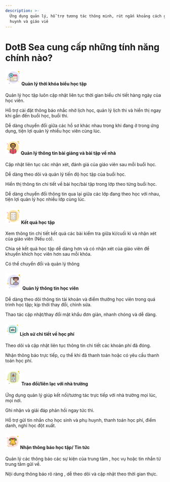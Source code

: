 ```yaml
---
description: >-
  Ứng dụng quản lý, hỗ trợ tương tác thông minh, rút ngắn khoảng cách giữa phụ
  huynh và giáo viê
---
```


# DotB Sea cung cấp những tính năng chính nào?

#### ![](<../../.gitbook/assets/image (120) (1).png>)Quản lý thời khóa biểu học tập

Quản lý học tập luôn cập nhật liên tục thời gian biểu chi tiết hàng ngày của học viên.

Hỗ trợ cài đặt thông báo nhắc nhở lịch học, quản lý lịch thi và hiển thị ngay khi gần đến buổi học, buổi thi.

Dễ dàng chuyển đổi giữa các hồ sơ khác nhau trong khi đang ở trong ứng dụng, tiện lợi quản lý nhiều học viên cùng lúc.

#### <img src="../../.gitbook/assets/image (121) (1).png" alt="" data-size="original">Quản lý thông tin bài giảng và bài tập về nhà

&#x20;Cập nhật liên tục các nhận xét, đánh giá của giáo viên sau mỗi buổi học.

Dễ dàng theo dõi và quản lý tiến độ học tập của buổi học.

Hiển thị thông tin chi tiết về bài học/bài tập trong lớp theo từng buổi học.

Dễ dàng chuyển đổi thông tin qua lại giữa các lớp đang theo học với nhau, tiện lợi quản lý học nhiều lớp cùng lúc.

#### ![](<../../.gitbook/assets/image (122) (1) (1).png>)Kết quả học tập

Xem thông tin chi tiết kết quả các bài kiểm tra giữa kì/cuối kì và nhận xét của giáo viên (Nếu có).

Chia sẻ kết quả học tập dễ dàng hơn và có nhận xét của giáo viên để khuyến khích học viên hơn sau mỗi khóa.

Có thể chuyển đổi và quản lý thông&#x20;

#### <img src="../../.gitbook/assets/image (124) (1) (1).png" alt="" data-size="original">Quản lý thông tin học viên

Dễ dàng theo dõi thông tin tài khoản và điểm thưởng học viên trong quá trình học tập; kịp thời thay đổi, chỉnh sửa.

Thao tác cập nhật/thay đổi mật khẩu đơn giản, nhanh chóng và dễ dàng.

#### ![](<../../.gitbook/assets/image (112).png>)Lịch sử chi tiết về học phí

Theo dõi và cập nhật liên tục thông tin chi tiết các khoản phí đã đóng.

Nhận thông báo trực tiếp, cụ thể khi đã thanh toán hoặc có yêu cầu thanh toán học phí.

#### ![](<../../.gitbook/assets/image (105).png>)Trao đổi/liên lạc với nhà trường

Ứng dụng quản lý giúp kết nối/tương tác trực tiếp với nhà trường mọi lúc, mọi nơi.

Ghi nhận và giải đáp phản hồi ngay tức thì.

Hỗ trợ gửi tin nhắn cho học sinh và phụ huynh, thanh toán học phí, điểm danh, nghỉ học đột xuất.

#### ![](<../../.gitbook/assets/image (109) (1).png>)Nhận thông báo học tập/ Tin tức

Quản lý các thông báo các sự kiện của trung tâm , học vụ hoặc tin nhắn từ trung tâm gửi về.

Nội dung thông báo rõ ràng , dễ theo dõi và cập nhật theo thời gian thực.
